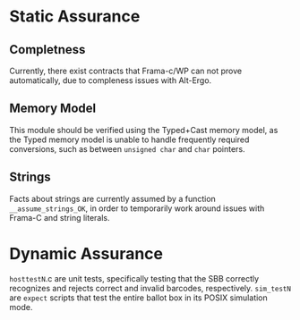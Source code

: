 # Static Assurance

## Completness

Currently, there exist contracts that Frama-c/WP can not prove automatically,
due to compleness issues with Alt-Ergo.

## Memory Model

This module should be verified using the Typed+Cast memory model, as the Typed
memory model is unable to handle frequently required conversions, such as
between `unsigned char` and `char` pointers.

## Strings

Facts about strings are currently assumed by a function `__assume_strings_OK`,
in order to temporarily work around issues with Frama-C and string literals.

# Dynamic Assurance

`hosttestN`.c are unit tests, specifically testing that
the SBB correctly recognizes and rejects correct and invalid barcodes,
respectively. `sim_testN` are `expect` scripts that test the entire ballot box
in its POSIX simulation mode.
